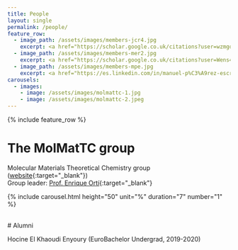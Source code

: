 ```yaml
---
title: People
layout: single
permalink: /people/
feature_row:
  - image_path: /assets/images/members-jcr4.jpg
    excerpt: <a href="https://scholar.google.co.uk/citations?user=wzmgqIoAAAAJ&hl=en&oi=ao" target="_blank">Joaquín Calbo</a><br>Principal Investigator<br><sub>joaquin.calbo@uv.es</sub>
  - image_path: /assets/images/members-mer2.jpg
    excerpt: <a href="https://scholar.google.co.uk/citations?user=Wens4YQAAAAJ&hl=en&oi=ao" target="_blank">María Esteve-Rochina</a><br>PhD Student<br><sub>maria.esteve-rochina@uv.es</sub>
  - image_path: /assets/images/members-mpe.jpg
    excerpt: <a href="https://es.linkedin.com/in/manuel-p%C3%A9rez-escribano-8809a317b" target="_blank">Manuel Pérez-Escribano</a><br>PhD Student<br><sub>manuelperezescribano@gmail.com</sub>
carousels:
  - images: 
    - image: /assets/images/molmattc-1.jpg
    - image: /assets/images/molmattc-2.jpeg
---
```


{% include feature_row %}

# The MolMatTC group
 
Molecular Materials Theoretical Chemistry group ([website](http://www.molmattc.com/){:target="\_blank"})  
Group leader: [Prof. Enrique Ortí](https://www2.scopus.com/authid/detail.uri?authorId=7006148186){:target="\_blank"}  


{% include carousel.html height="50" unit="%" duration="7" number="1" %}

<br>
# Alumni

Hocine El Khaoudi Enyoury (EuroBachelor Undergrad, 2019-2020)

